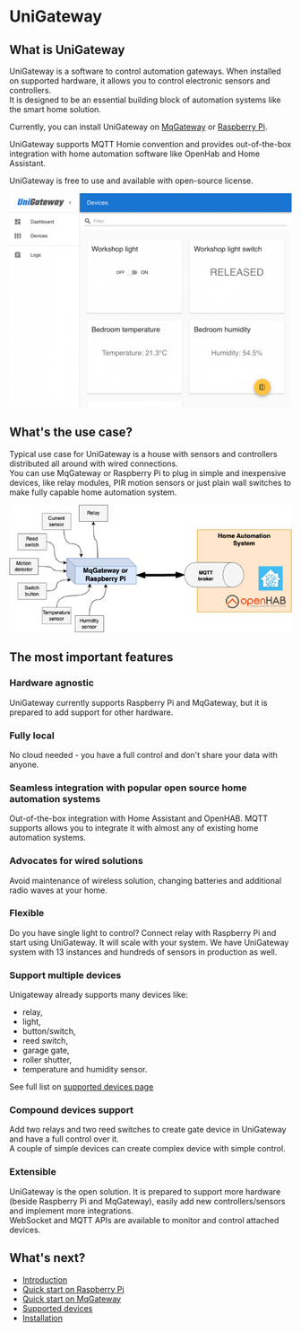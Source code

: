 UniGateway
=========

## What is UniGateway
UniGateway is a software to control automation gateways. When installed on supported hardware, it allows you to control electronic sensors and controllers.   
It is designed to be an essential building block of automation systems like the smart home solution.

Currently, you can install UniGateway on [MqGateway](https://mqgateway.com) or [Raspberry Pi](https://www.raspberrypi.com/).

UniGateway supports MQTT Homie convention and provides out-of-the-box integration with home automation software like OpenHab and Home Assistant.

UniGateway is free to use and available with open-source license.

![UniGateway UI](user-guide/images/unigateway-ui.png)


## What's the use case?

Typical use case for UniGateway is a house with sensors and controllers distributed all around with wired connections.  
You can use MqGateway or Raspberry Pi to plug in simple and inexpensive devices, like relay modules, PIR motion sensors or just plain wall switches to make fully capable home automation system.

![MqGateway diagram](user-guide/images/unigateway-diagram.png)

## The most important features

### Hardware agnostic
UniGateway currently supports Raspberry Pi and MqGateway, but it is prepared to add support for other hardware.  

### Fully local
No cloud needed - you have a full control and don't share your data with anyone.

### Seamless integration with popular open source home automation systems
Out-of-the-box integration with Home Assistant and OpenHAB. MQTT supports allows you to integrate it with almost any of existing home automation systems.

### Advocates for wired solutions
Avoid maintenance of wireless solution, changing batteries and additional radio waves at your home.

### Flexible
Do you have single light to control? Connect relay with Raspberry Pi and start using UniGateway. It will scale with your system.
We have UniGateway system with 13 instances and hundreds of sensors in production as well.

### Support multiple devices
Unigateway already supports many devices like:

- relay,
- light,
- button/switch,
- reed switch,
- garage gate,
- roller shutter,
- temperature and humidity sensor.

See full list on [supported devices page](user-guide/supported-devices.md)  

### Compound devices support
Add two relays and two reed switches to create gate device in UniGateway and have a full control over it.  
A couple of simple devices can create complex device with simple control. 

### Extensible
UniGateway is the open solution. It is prepared to support more hardware (beside Raspberry Pi and MqGateway), easily add new controllers/sensors and implement more integrations.  
WebSocket and MQTT APIs are available to monitor and control attached devices.  


## What's next?

- [Introduction](user-guide/introduction.md)
- [Quick start on Raspberry Pi](user-guide/quick-start-raspberrypi.md)
- [Quick start on MqGateway](user-guide/quick-start-mqgateway.md)
- [Supported devices](user-guide/supported-devices.md)
- [Installation](user-guide/installation.md)
